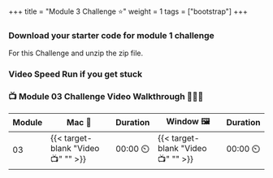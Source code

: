 +++
title = "Module 3 Challenge ⭐"
weight = 1
tags = ["bootstrap"] 
+++


### Download your starter code for module 1 challenge 

For this Challenge and unzip the zip file.



### Video Speed Run if you get stuck 
### 📺 Module 03 Challenge Video Walkthrough 🏃‍♀️🏃
| Module | Mac 🍎 | Duration    | Window 🖼️ | Duration |
| ------  | ------ | ----------- |---------  | --------- |
| 03 | {{< target-blank "Video 📺" "" >}}  |  00:00 ⏲️ |  {{< target-blank "Video 📺" "" >}}  |  00:00 ⏲️ |
